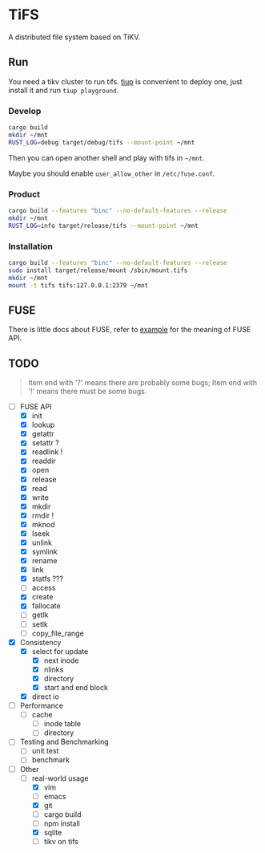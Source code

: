 # TiFS

A distributed file system based on TiKV.

## Run

You need a tikv cluster to run tifs. [tiup](https://github.com/pingcap/tiup) is convenient to deploy one, just install it and run `tiup playground`.

### Develop

```bash
cargo build
mkdir ~/mnt
RUST_LOG=debug target/debug/tifs --mount-point ~/mnt
```

Then you can open another shell and play with tifs in `~/mnt`.

Maybe you should enable `user_allow_other` in `/etc/fuse.conf`.

### Product

```bash
cargo build --features "binc" --no-default-features --release
mkdir ~/mnt
RUST_LOG=info target/release/tifs --mount-point ~/mnt
```

### Installation

```bash
cargo build --features "binc" --no-default-features --release
sudo install target/release/mount /sbin/mount.tifs
mkdir ~/mnt
mount -t tifs tifs:127.0.0.1:2379 ~/mnt
```

## FUSE
There is little docs about FUSE, refer to [example](https://github.com/cberner/fuser/blob/master/examples/simple.rs) for the meaning of FUSE API.

## TODO

> Item end with '?' means there are probably some bugs; Item end with '!' means there must be some bugs.

- [ ] FUSE API
    - [x] init
    - [x] lookup
    - [x] getattr
    - [x] setattr ?
    - [x] readlink !
    - [x] readdir
    - [x] open
    - [x] release
    - [x] read
    - [x] write
    - [x] mkdir
    - [x] rmdir !
    - [x] mknod
    - [x] lseek
    - [x] unlink
    - [x] symlink
    - [x] rename
    - [x] link
    - [x] statfs ???
    - [ ] access
    - [x] create
    - [x] fallocate
    - [ ] getlk
    - [ ] setlk
    - [ ] copy\_file\_range

- [x] Consistency
    - [x] select for update
        - [x] next inode
        - [x] nlinks
        - [x] directory
        - [x] start and end block
    - [x] direct io

- [ ] Performance
    - [ ] cache
        - [ ] inode table
        - [ ] directory

- [ ] Testing and Benchmarking
    - [ ] unit test
    - [ ] benchmark

- [ ] Other
    - [ ] real-world usage
        - [x] vim
        - [ ] emacs
        - [x] git
        - [ ] cargo build
        - [ ] npm install
        - [x] sqlite
        - [ ] tikv on tifs
